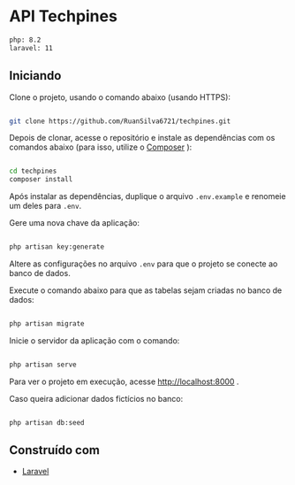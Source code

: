 # API Techpines


```bash
php: 8.2
laravel: 11
```

## Iniciando

Clone o projeto, usando o comando abaixo (usando HTTPS):

```bash

git clone https://github.com/RuanSilva6721/techpines.git
```



Depois de clonar, acesse o repositório e instale as dependências com os comandos abaixo (para isso, utilize o [Composer](https://getcomposer.org/) ):

```bash

cd techpines
composer install
```



Após instalar as dependências, duplique o arquivo `.env.example` e renomeie um deles para `.env`.

Gere uma nova chave da aplicação:

```bash

php artisan key:generate
```



Altere as configurações no arquivo `.env` para que o projeto se conecte ao banco de dados.


Execute o comando abaixo para que as tabelas sejam criadas no banco de dados:

```bash

php artisan migrate
```



Inicie o servidor da aplicação com o comando:

```bash

php artisan serve
```


Para ver o projeto em execução, acesse [http://localhost:8000](http://localhost:8000/) .

Caso queira adicionar dados fictícios no banco:

```bash

php artisan db:seed 
```

## Construído com 
- [Laravel](https://laravel.com/)
